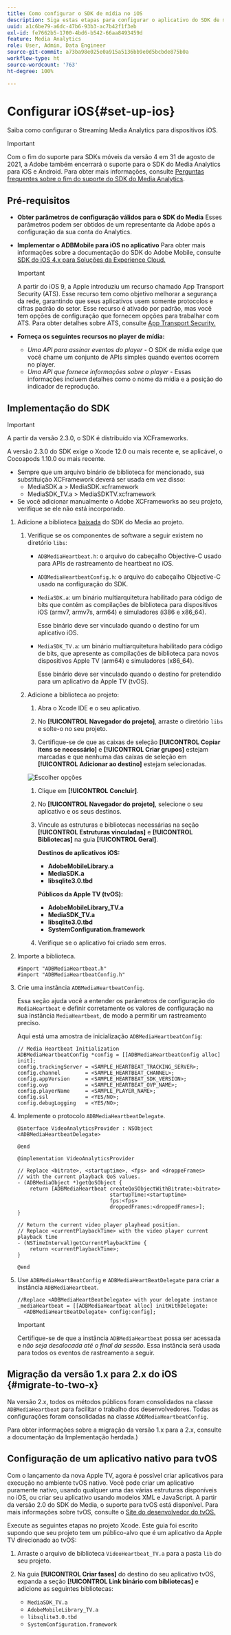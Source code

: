 ```yaml
---
title: Como configurar o SDK de mídia no iOS
description: Siga estas etapas para configurar o aplicativo do SDK de mídia no iOS.
uuid: a1c6be79-a6dc-47b6-93b3-ac7b42f1f3eb
exl-id: fe7662b5-1700-4bd6-b542-66aa8493459d
feature: Media Analytics
role: User, Admin, Data Engineer
source-git-commit: a73ba98e025e0a915a5136bb9e0d5bcbde875b0a
workflow-type: ht
source-wordcount: '763'
ht-degree: 100%

---
```


# Configurar iOS{#set-up-ios}

Saiba como configurar o Streaming Media Analytics para dispositivos iOS.

>[!IMPORTANT]
>
>Com o fim do suporte para SDKs móveis da versão 4 em 31 de agosto de 2021, a Adobe também encerrará o suporte para o SDK do Media Analytics para iOS e Android.  Para obter mais informações, consulte [Perguntas frequentes sobre o fim do suporte do SDK do Media Analytics](/help/additional-resources/end-of-support-faqs.md).

## Pré-requisitos

* **Obter parâmetros de configuração válidos para o SDK do Media** Esses parâmetros podem ser obtidos de um representante da Adobe após a configuração da sua conta do Analytics.
* **Implementar o ADBMobile para iOS no aplicativo**
Para obter mais informações sobre a documentação do SDK do Adobe Mobile, consulte [SDK do iOS 4.x para Soluções da Experience Cloud.](https://experienceleague.adobe.com/docs/mobile-services/ios/overview.html?lang=pt-BR)

   >[!IMPORTANT]
   >
   >A partir do iOS 9, a Apple introduziu um recurso chamado App Transport Security (ATS). Esse recurso tem como objetivo melhorar a segurança da rede, garantindo que seus aplicativos usem somente protocolos e cifras padrão do setor. Esse recurso é ativado por padrão, mas você tem opções de configuração que fornecem opções para trabalhar com ATS. Para obter detalhes sobre ATS, consulte [App Transport Security.](https://experienceleague.adobe.com/docs/mobile-services/ios/config-ios/app-transport-security.html?lang=pt-BR)

* **Forneça os seguintes recursos no player de mídia:**

   * _Uma API para assinar eventos do player_ - O SDK de mídia exige que você chame um conjunto de APIs simples quando eventos ocorrem no player.
   * _Uma API que fornece informações sobre o player_ - Essas informações incluem detalhes como o nome da mídia e a posição do indicador de reprodução.

## Implementação do SDK

>[!IMPORTANT]
>
>A partir da versão 2.3.0, o SDK é distribuído via XCFrameworks.
>
>A versão 2.3.0 do SDK exige o Xcode 12.0 ou mais recente e, se aplicável, o Cocoapods 1.10.0 ou mais recente.

* Sempre que um arquivo binário de biblioteca for mencionado, sua substituição XCFramework deverá ser usada em vez disso:
   * MediaSDK.a > MediaSDK.xcframework
   * MediaSDK_TV.a > MediaSDKTV.xcframework
* Se você adicionar manualmente o Adobe XCFrameworks ao seu projeto, verifique se ele não está incorporado.

1. Adicione a biblioteca [baixada](/help/getting-started/download-sdks.md) do SDK do Media ao projeto.

   1. Verifique se os componentes de software a seguir existem no diretório `libs`:

      * `ADBMediaHeartbeat.h`: o arquivo do cabeçalho Objective-C usado para APIs de rastreamento de heartbeat no iOS.
      * `ADBMediaHeartbeatConfig.h`: o arquivo do cabeçalho Objective-C usado na configuração do SDK.
      * `MediaSDK.a`: um binário multiarquitetura habilitado para código de bits que contém as compilações de biblioteca para dispositivos iOS (armv7, armv7s, arm64) e simuladores (i386 e x86_64).

         Esse binário deve ser vinculado quando o destino for um aplicativo iOS.

      * `MediaSDK_TV.a`: um binário multiarquitetura habilitado para código de bits, que apresente as compilações de biblioteca para novos dispositivos Apple TV (arm64) e simuladores (x86_64).

         Esse binário deve ser vinculado quando o destino for pretendido para um aplicativo da Apple TV (tvOS).
   1. Adicione a biblioteca ao projeto:

      1. Abra o Xcode IDE e o seu aplicativo.
      1. No **[!UICONTROL Navegador do projeto]**, arraste o diretório `libs` e solte-o no seu projeto.

      1. Certifique-se de que as caixas de seleção **[!UICONTROL Copiar itens se necessário]** e **[!UICONTROL Criar grupos]** estejam marcadas e que nenhuma das caixas de seleção em **[!UICONTROL Adicionar ao destino]** estejam selecionadas.

      ![Escolher opções](assets/choose-options_ios.png)

      1. Clique em **[!UICONTROL Concluir]**.
      1. No **[!UICONTROL Navegador do projeto]**, selecione o seu aplicativo e os seus destinos.
      1. Vincule as estruturas e bibliotecas necessárias na seção **[!UICONTROL Estruturas vinculadas]** e **[!UICONTROL Bibliotecas]** na guia **[!UICONTROL Geral]**.

         **Destinos de aplicativos iOS:**

         * **AdobeMobileLibrary.a**
         * **MediaSDK.a**
         * **libsqlite3.0.tbd**

         **Públicos da Apple TV (tvOS):**

         * **AdobeMobileLibrary_TV.a**
         * **MediaSDK_TV.a**
         * **libsqlite3.0.tbd**
         * **SystemConfiguration.framework**
      1. Verifique se o aplicativo foi criado sem erros.





1. Importe a biblioteca.

   ```
   #import "ADBMediaHeartbeat.h"
   #import "ADBMediaHeartbeatConfig.h"
   ```

1. Crie uma instância `ADBMediaHeartbeatConfig`.

   Essa seção ajuda você a entender os parâmetros de configuração do `MediaHeartbeat` e definir corretamente os valores de configuração na sua instância `MediaHeartbeat`, de modo a permitir um rastreamento preciso.

   Aqui está uma amostra de inicialização `ADBMediaHeartbeatConfig`:

   ```
   // Media Heartbeat Initialization
   ADBMediaHeartbeatConfig *config = [[ADBMediaHeartbeatConfig alloc] init];
   config.trackingServer = <SAMPLE_HEARTBEAT_TRACKING_SERVER>;
   config.channel        = <SAMPLE_HEARTBEAT_CHANNEL>;
   config.appVersion     = <SAMPLE_HEARTBEAT_SDK_VERSION>;
   config.ovp            = <SAMPLE_HEARTBEAT_OVP_NAME>;
   config.playerName     = <SAMPLE_PLAYER_NAME>;
   config.ssl            = <YES/NO>;
   config.debugLogging   = <YES/NO>;
   ```

1. Implemente o protocolo `ADBMediaHeartbeatDelegate`.

   ```
   @interface VideoAnalyticsProvider : NSObject <ADBMediaHeartbeatDelegate>
   
   @end
   
   @implementation VideoAnalyticsProvider
   
   // Replace <bitrate>, <startuptime>, <fps> and <droppeFrames>  
   // with the current playback QoS values.
   - (ADBMediaObject *)getQoSObject {
       return [ADBMediaHeartbeat createQoSObjectWithBitrate:<bitrate>  
                                 startupTime:<startuptime>   
                                 fps:<fps>  
                                 droppedFrames:<droppedFrames>];
   }
   
   // Return the current video player playhead position.
   // Replace <currentPlaybackTime> with the video player current playback time
   - (NSTimeInterval)getCurrentPlaybackTime {
       return <currentPlaybackTime>;
   }
   
   @end
   ```

1. Use `ADBMediaHeartBeatConfig` e `ADBMediaHeartBeatDelegate` para criar a instância `ADBMediaHeartbeat`.

   ```
   //Replace <ADBMediaHeartBeatDelegate> with your delegate instance
   _mediaHeartbeat = [[ADBMediaHeartbeat alloc] initWithDelegate:
     <ADBMediaHeartBeatDelegate> config:config];
   ```

   >[!IMPORTANT]
   >
   >Certifique-se de que a instância `ADBMediaHeartbeat` possa ser acessada e *não seja desalocada até o final da sessão*. Essa instância será usada para todos os eventos de rastreamento a seguir.

## Migração da versão 1.x para 2.x do iOS {#migrate-to-two-x}

Na versão 2.x, todos os métodos públicos foram consolidados na classe `ADBMediaHeartbeat` para facilitar o trabalho dos desenvolvedores. Todas as configurações foram consolidadas na classe `ADBMediaHeartbeatConfig`.

Para obter informações sobre a migração da versão 1.x para a 2.x, consulte a documentação da Implementação herdada.)

## Configuração de um aplicativo nativo para tvOS

Com o lançamento da nova Apple TV, agora é possível criar aplicativos para execução no ambiente tvOS nativo. Você pode criar um aplicativo puramente nativo, usando qualquer uma das várias estruturas disponíveis no iOS, ou criar seu aplicativo usando modelos XML e JavaScript. A partir da versão 2.0 do SDK do Media, o suporte para tvOS está disponível. Para mais informações sobre tvOS, consulte o [Site do desenvolvedor do tvOS.](https://developer.apple.com/tvos/)

Execute as seguintes etapas no projeto Xcode. Este guia foi escrito supondo que seu projeto tem um público-alvo que é um aplicativo da Apple TV direcionado ao tvOS:

1. Arraste o arquivo de biblioteca `VideoHeartbeat_TV.a` para a pasta `lib` do seu projeto.

1. Na guia **[!UICONTROL Criar fases]** do destino do seu aplicativo tvOS, expanda a seção **[!UICONTROL Link binário com bibliotecas]** e adicione as seguintes bibliotecas:

   * `MediaSDK_TV.a`
   * `AdobeMobileLibrary_TV.a`
   * `libsqlite3.0.tbd`
   * `SystemConfiguration.framework`
